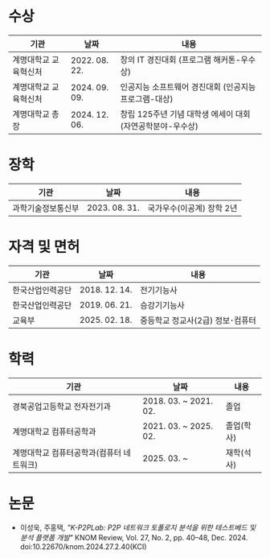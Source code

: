 # 수상

|기관|날짜|내용|
|-|-|-|
|계명대학교 교육혁신처|2022. 08. 22.|창의 IT 경진대회 (프로그램 해커톤-우수상)|
|계명대학교 교육혁신처|2024. 09. 09.|인공지능 소프트웨어 경진대회 (인공지능 프로그램-대상)|
|계명대학교 총장|2024. 12. 06.|창립 125주년 기념 대학생 에세이 대회 (자연공학분야-우수상)|

# 장학

|기관|날짜|내용|
|-|-|-|
|과학기술정보통신부|2023. 08. 31.|국가우수(이공계) 장학 2년|

# 자격 및 면허

|기관|날짜|내용|
|-|-|-|
|한국산업인력공단|2018. 12. 14.|전기기능사|
|한국산업인력공단|2019. 06. 21.|승강기기능사|
|교육부|2025. 02. 18.|중등학교 정교사(2급) 정보･컴퓨터|

# 학력

|기관|날짜|내용|
|-|-|-|
|경북공업고등학교 전자전기과|2018. 03. ~ 2021. 02.|졸업|
|계명대학교 컴퓨터공학과|2021. 03. ~ 2025. 02.|졸업(학사)|
|계명대학교 컴퓨터공학과(컴퓨터 네트워크)|2025. 03. ~ |재학(석사)|

# 논문

- 이성욱, 주홍택, *"K-P2PLab: P2P 네트워크 토폴로지 분석을 위한 테스트베드 및 분석 플랫폼 개발"* KNOM Review, Vol. 27, No. 2, pp. 40–48, Dec. 2024. doi:10.22670/knom.2024.27.2.40(KCI)